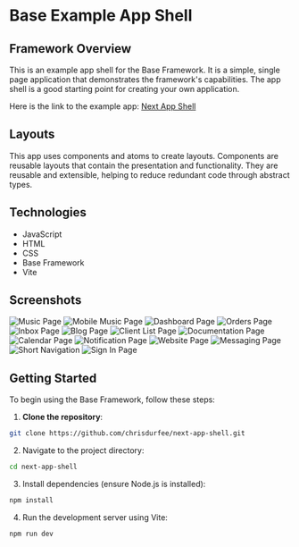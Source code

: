 # Base Example App Shell

## Framework Overview

This is an example app shell for the Base Framework. It is a simple, single page application that demonstrates the framework's capabilities. The app shell is a good starting point for creating your own application.

Here is the link to the example app: [Next App Shell](https://chrisdurfee.github.io/next-app-shell/)

## Layouts

This app uses components and atoms to create layouts. Components are reusable layouts that contain the presentation and functionality. They are reusable and extensible, helping to reduce redundant code through abstract types.

## Technologies

- JavaScript
- HTML
- CSS
- Base Framework
- Vite

## Screenshots

![Music Page](https://raw.githubusercontent.com/chrisdurfee/next-app-shell/refs/heads/main/public/images/product/music-page.png)
![Mobile Music Page](https://raw.githubusercontent.com/chrisdurfee/next-app-shell/refs/heads/main/public/images/product/mobile-music-page.png)
![Dashboard Page](https://raw.githubusercontent.com/chrisdurfee/next-app-shell/refs/heads/main/public/images/product/dashboard-page.png)
![Orders Page](https://raw.githubusercontent.com/chrisdurfee/next-app-shell/refs/heads/main/public/images/product/orders-page.png)
![Inbox Page](https://raw.githubusercontent.com/chrisdurfee/next-app-shell/refs/heads/main/public/images/product/inbox-page.png)
![Blog Page](https://raw.githubusercontent.com/chrisdurfee/next-app-shell/refs/heads/main/public/images/product/blog-page.png)
![Client List Page](https://raw.githubusercontent.com/chrisdurfee/next-app-shell/refs/heads/main/public/images/product/client-list-page.png)
![Documentation Page](https://raw.githubusercontent.com/chrisdurfee/next-app-shell/refs/heads/main/public/images/product/documentation-page.png)
![Calendar Page](https://raw.githubusercontent.com/chrisdurfee/next-app-shell/refs/heads/main/public/images/product/calendar-page.png)
![Notification Page](https://raw.githubusercontent.com/chrisdurfee/next-app-shell/refs/heads/main/public/images/product/notifications-page.png)
![Website Page](https://raw.githubusercontent.com/chrisdurfee/next-app-shell/refs/heads/main/public/images/product/website-page.png)
![Messaging Page](https://raw.githubusercontent.com/chrisdurfee/next-app-shell/refs/heads/main/public/images/product/messaging-page.png)
![Short Navigation](https://raw.githubusercontent.com/chrisdurfee/next-app-shell/refs/heads/main/public/images/product/short-navigation.png)
![Sign In Page](https://raw.githubusercontent.com/chrisdurfee/next-app-shell/refs/heads/main/public/images/product/sign-in-page.png)

## Getting Started

To begin using the Base Framework, follow these steps:

1. **Clone the repository**:
```bash
git clone https://github.com/chrisdurfee/next-app-shell.git
```

2. Navigate to the project directory:
```bash
cd next-app-shell
```
3. Install dependencies (ensure Node.js is installed):
```bash
npm install
```

4. Run the development server using Vite:
```bash
npm run dev
```